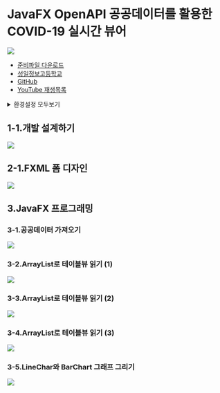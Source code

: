 # JavaFX OpenAPI 공공데이터를 활용한 COVID-19 실시간 뷰어

![](https://upj53.pe.kr/javafx/covid19openapi.png)

+ [준비파일 다운로드](https://drive.google.com/drive/folders/1m65-OF3zZjNk-P19qwJ8mI8BcTQWxsQv?usp=sharing)
+ [성일정보고등학교](http://sungil-i.kr/)
+ [GitHub](https://github.com/upj53/javafx-covid19-openapi)
+ [YouTube 재생목록](https://youtube.com/playlist?list=PLINB01vb6rt4R-rdj4PuQ2MsK3rtJNeqA)

<details><summary>환경설정 모두보기</summary>
<pre>
▶오픈API 상세
XML 공공데이터활용지원센터_보건복지부 코로나19 감염 현황
https://www.data.go.kr/data/15043376/openapi.do
<br>
▶FXML과 Java 연결구성
Covid19Controller.java ↔ covid19-viewer.fxml
<br>
▶GUI FXML 변수명
1.lineChartLabel
2.covidLineChart
3.barChartLabel
4.covidBarChart
5.covidTableView
5-1.tvcIdx
5-2.tvcStateDt 날짜
5-3.tvcDecideCnt 누적 확진자 수
5-4.tvcDeathCnt 누적 사망자 수
5-5.tvcClearCnt 누적 격리해제자 수
5-6.tvcTodayDecideCnt 오늘의 확진자 수
5-7.tvcTodayDeathCnt 오늘의 사망자 수
5-8.tvcTodayClearCnt 오늘의 격리해제자 수

▶OpenAPI 자료구조
double accDefRate; // 1.5090011279  누적 확진률
int accExamCnt; // 4269303  누적 검사 수
int accExamCompCnt; // 4092376 누적 검사 완료 수
int careCnt; // 17884  치료중 환자 수
int clearCnt; // 42953 격리해제 수
String createDt; // 2021-01-01 09:36:53.691  등록일시분초
int deathCnt; // 917   사망자 수
int decideCnt; // 61754   확진자 수
int examCnt; // 176927   검사진행 수
int resutlNegCnt; // 4030622  결과 음성 수
int seq; // 372  게시글번호
String stateDt; // 20210101   기준일
String stateTime; // 00:00   기준시간
String updateDt; // 2021-04-20 16:11:34.691   수정일시분초
int todayDecideCnt; // 오늘 확진자 수
int todayDeathCnt; // 오늘 사망자 수
int todayClearCnt; // 오늘 격리해제 수
<br>
▶TableView 자료구조
int idx;        // 순번
String stateDt; // 20210101   기준일
int decideCnt; // 61754   확진자 수
int deathCnt; // 917   사망자 수
int clearCnt; // 42953 격리해제 수
int todayDecideCnt; // 오늘 확진자 수
int todayDeathCnt; // 오늘 사망자 수
int todayClearCnt; // 오늘 격리해제 수
</pre>
</details>

## 1-1.개발 설계하기
[![](http://img.youtube.com/vi/A8QEGHuOBkg/0.jpg)](https://youtu.be/A8QEGHuOBkg)

## 2-1.FXML 폼 디자인
[![](http://img.youtube.com/vi/8n8_b-uYwYo/0.jpg)](https://youtu.be/8n8_b-uYwYo)

## 3.JavaFX 프로그래밍
### 3-1.공공데이터 가져오기
[![](http://img.youtube.com/vi/SfZnU2scOeE/0.jpg)](https://youtu.be/SfZnU2scOeE)

### 3-2.ArrayList로 테이블뷰 읽기 (1)
[![](http://img.youtube.com/vi/DD2S2M2nP5k/0.jpg)](https://youtu.be/DD2S2M2nP5k)

### 3-3.ArrayList로 테이블뷰 읽기 (2)
[![](http://img.youtube.com/vi/FABEV8i8vm8/0.jpg)](https://youtu.be/FABEV8i8vm8)

### 3-4.ArrayList로 테이블뷰 읽기 (3)
[![](http://img.youtube.com/vi/jQ2omJaFQ8k/0.jpg)](https://youtu.be/jQ2omJaFQ8k)

### 3-5.LineChar와 BarChart 그래프 그리기
[![](http://img.youtube.com/vi/SarMsscneVQ/0.jpg)](https://youtu.be/SarMsscneVQ)
